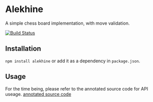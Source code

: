 # Alekhine

A simple chess board implementation, with move validation.

[![Build Status](https://secure.travis-ci.org/sonnym/alekhine.png?branch=master)](http://travis-ci.org/sonnym/alekhine)

## Installation

`npm install alekhine` or add it as a dependency in `package.json`.

## Usage

For the time being, please refer to the annotated source code for API useage.
[annotated source code](http://sonnym.github.com/alekhine/)
